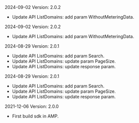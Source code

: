 2024-09-02 Version: 2.0.2
- Update API ListDomains: add param WithoutMeteringData.


2024-09-02 Version: 2.0.2
- Update API ListDomains: add param WithoutMeteringData.


2024-08-29 Version: 2.0.1
- Update API ListDomains: add param Search.
- Update API ListDomains: update param PageSize.
- Update API ListDomains: update response param.


2024-08-29 Version: 2.0.1
- Update API ListDomains: add param Search.
- Update API ListDomains: update param PageSize.
- Update API ListDomains: update response param.


2021-12-06 Version: 2.0.0
- First build sdk in AMP.

